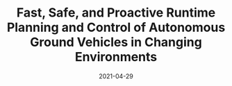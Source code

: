 ---
title: "Fast, Safe, and Proactive Runtime Planning and Control of Autonomous Ground Vehicles in Changing Environments"
collection: publications
detail: "disabled"
# permalink: /publication/Traversability-SIEDS21
# excerpt: 'This paper is about the number 2. The number 3 is left for future work.'
date: 2021-04-29
venue: '2021 Systems and Information Engineering Design Symposium (SIEDS)'
link: 'https://ieeexplore.ieee.org/abstract/document/9483719'
paperurl: '/files/pdf/Fast_Safe_and_Proactive_Runtime_Planning_and_Control_of_Autonomous_Ground_Vehicles_in_Changing_Environments.pdf'
citation: 'Glaubit, G., Kleeman, K., Law, N., Thomas, J., Gao, S., Peddi, R., Yel, E. and Bezzo, N., 2021, April. Fast, Safe, and Proactive Runtime Planning and Control of Autonomous Ground Vehicles in Changing Environments. In 2021 Systems and Information Engineering Design Symposium (SIEDS) (pp. 1-6). IEEE.'
order_number: 50
---